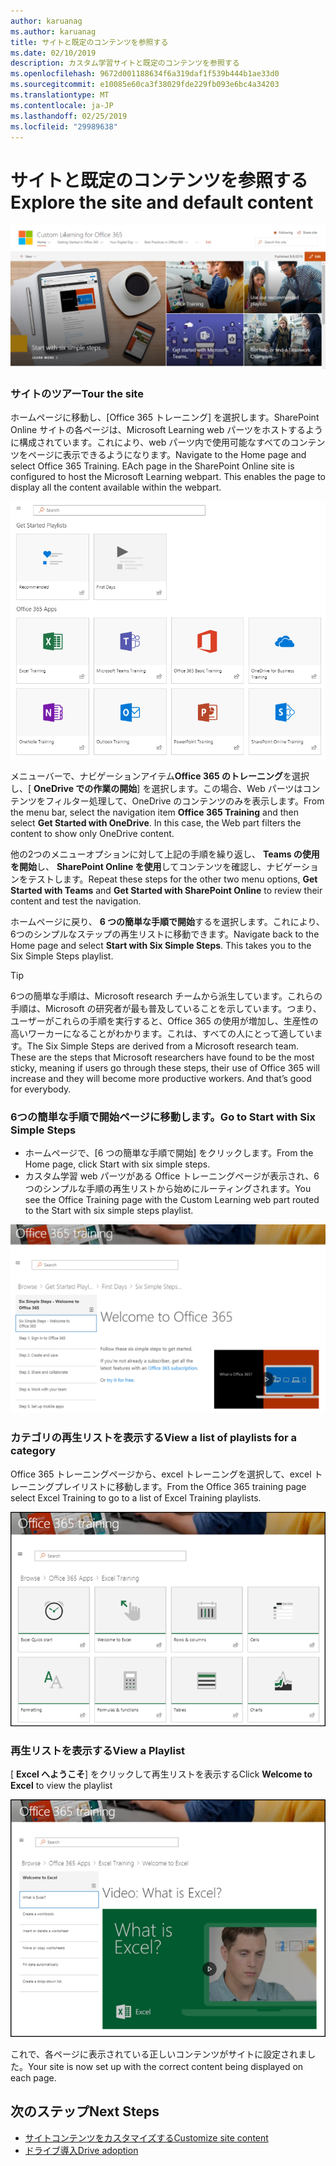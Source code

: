 ```yaml
---
author: karuanag
ms.author: karuanag
title: サイトと既定のコンテンツを参照する
ms.date: 02/10/2019
description: カスタム学習サイトと既定のコンテンツを参照する
ms.openlocfilehash: 9672d001188634f6a319daf1f539b444b1ae33d0
ms.sourcegitcommit: e10085e60ca3f38029fde229fb093e6bc4a34203
ms.translationtype: MT
ms.contentlocale: ja-JP
ms.lasthandoff: 02/25/2019
ms.locfileid: "29989638"
---
```

# <a name="explore-the-site-and-default-content"></a><span data-ttu-id="6f92d-103">サイトと既定のコンテンツを参照する</span><span class="sxs-lookup"><span data-stu-id="6f92d-103">Explore the site and default content</span></span>

![6つの簡単な手順](media/clo365homepage.png)

### <a name="tour-the-site"></a><span data-ttu-id="6f92d-105">サイトのツアー</span><span class="sxs-lookup"><span data-stu-id="6f92d-105">Tour the site</span></span> 

<span data-ttu-id="6f92d-p101">ホームページに移動し、[Office 365 トレーニング] を選択します。SharePoint Online サイトの各ページは、Microsoft Learning web パーツをホストするように構成されています。これにより、web パーツ内で使用可能なすべてのコンテンツをページに表示できるようになります。</span><span class="sxs-lookup"><span data-stu-id="6f92d-p101">Navigate to the Home page and select Office 365 Training. EAch page in the SharePoint Online site is configured to host the Microsoft Learning webpart. This enables the page to  display all the content available within the webpart.</span></span>

![パーツ](media/webpart.PNG)

<span data-ttu-id="6f92d-p102">メニューバーで、ナビゲーションアイテム**Office 365 のトレーニング**を選択し、[ **OneDrive での作業の開始**] を選択します。この場合、Web パーツはコンテンツをフィルター処理して、OneDrive のコンテンツのみを表示します。</span><span class="sxs-lookup"><span data-stu-id="6f92d-p102">From the menu bar, select the navigation item **Office 365 Training** and then select **Get Started with OneDrive**. In this case, the Web part filters the content to show only OneDrive content.</span></span>

<span data-ttu-id="6f92d-112">他の2つのメニューオプションに対して上記の手順を繰り返し、 **Teams の使用を開始**し、 **SharePoint Online を使用**してコンテンツを確認し、ナビゲーションをテストします。</span><span class="sxs-lookup"><span data-stu-id="6f92d-112">Repeat these steps for the other two menu options, **Get Started with Teams** and **Get Started with SharePoint Online** to review their content and test the navigation.</span></span>

<span data-ttu-id="6f92d-p103">ホームページに戻り、 **6 つの簡単な手順で開始**するを選択します。これにより、6つのシンプルなステップの再生リストに移動できます。</span><span class="sxs-lookup"><span data-stu-id="6f92d-p103">Navigate back to the Home page and select **Start with Six Simple Steps**. This takes you to the Six Simple Steps playlist.</span></span>

> [!TIP]
> <span data-ttu-id="6f92d-p104">6つの簡単な手順は、Microsoft research チームから派生しています。これらの手順は、Microsoft の研究者が最も普及していることを示しています。つまり、ユーザーがこれらの手順を実行すると、Office 365 の使用が増加し、生産性の高いワーカーになることがわかります。これは、すべての人にとって適しています。</span><span class="sxs-lookup"><span data-stu-id="6f92d-p104">The Six Simple Steps are derived from a Microsoft research team. These are the steps that Microsoft researchers have found to be the most sticky, meaning if users go through these steps, their use of Office 365 will increase and they will become more productive workers. And that’s good for everybody.</span></span>

### <a name="go-to-start-with-six-simple-steps"></a><span data-ttu-id="6f92d-118">6つの簡単な手順で開始ページに移動します。</span><span class="sxs-lookup"><span data-stu-id="6f92d-118">Go to Start with Six Simple Steps</span></span>
- <span data-ttu-id="6f92d-119">ホームページで、[6 つの簡単な手順で開始] をクリックします。</span><span class="sxs-lookup"><span data-stu-id="6f92d-119">From the Home page, click Start with six simple steps.</span></span> 
- <span data-ttu-id="6f92d-120">カスタム学習 web パーツがある Office トレーニングページが表示され、6つのシンプルな手順の再生リストから始めにルーティングされます。</span><span class="sxs-lookup"><span data-stu-id="6f92d-120">You see the Office Training page with the Custom Learning web part routed to the Start with six simple steps playlist.</span></span>  

![6つの手順の再生リスト](media/clo365sixsteps.png)

### <a name="view-a-list-of-playlists-for-a-category"></a><span data-ttu-id="6f92d-122">カテゴリの再生リストを表示する</span><span class="sxs-lookup"><span data-stu-id="6f92d-122">View a list of playlists for a category</span></span>

<span data-ttu-id="6f92d-123">Office 365 トレーニングページから、excel トレーニングを選択して、excel トレーニングプレイリストに移動します。</span><span class="sxs-lookup"><span data-stu-id="6f92d-123">From the Office 365 training page select Excel Training to go to a list of Excel Training playlists.</span></span>

![content_excel](media/content_excel.png)

### <a name="view-a-playlist"></a><span data-ttu-id="6f92d-125">再生リストを表示する</span><span class="sxs-lookup"><span data-stu-id="6f92d-125">View a Playlist</span></span>

<span data-ttu-id="6f92d-126">[ **Excel へようこそ**] をクリックして再生リストを表示する</span><span class="sxs-lookup"><span data-stu-id="6f92d-126">Click **Welcome to Excel** to view the playlist</span></span>

![content_exwel](media/content_exwel.png)

<span data-ttu-id="6f92d-128">これで、各ページに表示されている正しいコンテンツがサイトに設定されました。</span><span class="sxs-lookup"><span data-stu-id="6f92d-128">Your site is now set up with the correct content being displayed on each page.</span></span> 

## <a name="next-steps"></a><span data-ttu-id="6f92d-129">次のステップ</span><span class="sxs-lookup"><span data-stu-id="6f92d-129">Next Steps</span></span>
- [<span data-ttu-id="6f92d-130">サイトコンテンツをカスタマイズする</span><span class="sxs-lookup"><span data-stu-id="6f92d-130">Customize site content</span></span>](customization.md)
- [<span data-ttu-id="6f92d-131">ドライブ導入</span><span class="sxs-lookup"><span data-stu-id="6f92d-131">Drive adoption</span></span>](driveadoption.md) 
